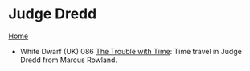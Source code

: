 # Judge Dredd
[Home](/README.md)

* White Dwarf (UK) 086 [The Trouble with Time](/wd-uk/wd-uk-086-1987-02.md): Time travel in Judge Dredd from Marcus Rowland.